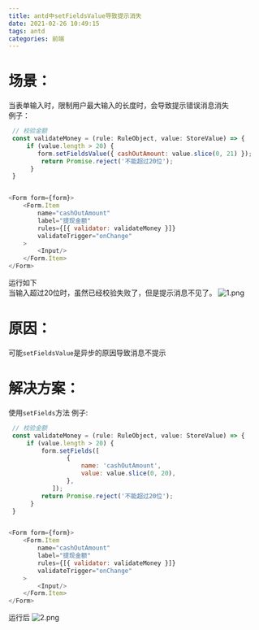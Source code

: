```yaml
---
title: antd中setFieldsValue导致提示消失
date: 2021-02-26 10:49:15
tags: antd
categories: 前端
---
```

<script type="text/javascript" src="/js/bai.js"></script>

# 场景：
当表单输入时，限制用户最大输入的长度时，会导致提示错误消息消失  
例子：
```js
 // 校验金额
 const validateMoney = (rule: RuleObject, value: StoreValue) => {
     if (value.length > 20) {
        form.setFieldsValue({ cashOutAmount: value.slice(0, 21) });
         return Promise.reject('不能超过20位');
      }
 }


<Form form={form}>
    <Form.Item
        name="cashOutAmount"
        label="提现金额"
        rules={[{ validator: validateMoney }]}
        validateTrigger="onChange"
    >
        <Input/>
    </Form.Item>
</Form>
```
<!--more-->
运行如下    
当输入超过20位时，虽然已经校验失败了，但是提示消息不见了。
![1.png](/antd中setFieldsValue导致提示消失/1.png)

# 原因：
可能`setFieldsValue`是异步的原因导致消息不提示
# 解决方案：
使用`setFields`方法 
例子:
```js
 // 校验金额
 const validateMoney = (rule: RuleObject, value: StoreValue) => {
     if (value.length > 20) {
         form.setFields([
                {
                    name: 'cashOutAmount',
                    value: value.slice(0, 20),
                },
            ]);
         return Promise.reject('不能超过20位');
      }
 }


<Form form={form}>
    <Form.Item
        name="cashOutAmount"
        label="提现金额"
        rules={[{ validator: validateMoney }]}
        validateTrigger="onChange"
    >
        <Input/>
    </Form.Item>
</Form>
```
运行后
![2.png](/antd中setFieldsValue导致提示消失/2.png)